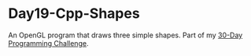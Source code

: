 # Day19-Cpp-Shapes
An OpenGL program that draws three simple shapes. Part of my [30-Day Programming Challenge](showmethecodeblog.wordpress.com/2018/10/18/look-with-care/ "Look with care for the shape of a square").
